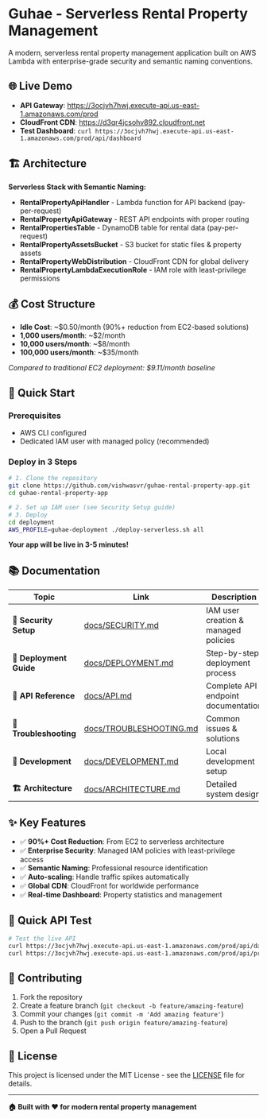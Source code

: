 # Guhae - Serverless Rental Property Management

A modern, serverless rental property management application built on AWS Lambda with enterprise-grade security and semantic naming conventions.

## 🌐 Live Demo

- **API Gateway**: https://3ocjvh7hwj.execute-api.us-east-1.amazonaws.com/prod
- **CloudFront CDN**: https://d3qr4jcsohv892.cloudfront.net
- **Test Dashboard**: `curl https://3ocjvh7hwj.execute-api.us-east-1.amazonaws.com/prod/api/dashboard`

## 🏗️ Architecture

**Serverless Stack with Semantic Naming:**

- **RentalPropertyApiHandler** - Lambda function for API backend (pay-per-request)
- **RentalPropertyApiGateway** - REST API endpoints with proper routing
- **RentalPropertiesTable** - DynamoDB table for rental data (pay-per-request)
- **RentalPropertyAssetsBucket** - S3 bucket for static files & property assets
- **RentalPropertyWebDistribution** - CloudFront CDN for global delivery
- **RentalPropertyLambdaExecutionRole** - IAM role with least-privilege permissions

## 💰 Cost Structure

- **Idle Cost**: ~$0.50/month (90%+ reduction from EC2-based solutions)
- **1,000 users/month**: ~$2/month
- **10,000 users/month**: ~$8/month
- **100,000 users/month**: ~$35/month

_Compared to traditional EC2 deployment: $9.11/month baseline_

## 🚀 Quick Start

### Prerequisites

- AWS CLI configured
- Dedicated IAM user with managed policy (recommended)

### Deploy in 3 Steps

```bash
# 1. Clone the repository
git clone https://github.com/vishwasvr/guhae-rental-property-app.git
cd guhae-rental-property-app

# 2. Set up IAM user (see Security Setup guide)
# 3. Deploy
cd deployment
AWS_PROFILE=guhae-deployment ./deploy-serverless.sh all
```

**Your app will be live in 3-5 minutes!**

## 📚 Documentation

| **Topic**               | **Link**                                           | **Description**                      |
| ----------------------- | -------------------------------------------------- | ------------------------------------ |
| **🔐 Security Setup**   | [docs/SECURITY.md](docs/SECURITY.md)               | IAM user creation & managed policies |
| **🚀 Deployment Guide** | [docs/DEPLOYMENT.md](docs/DEPLOYMENT.md)           | Step-by-step deployment process      |
| **🧪 API Reference**    | [docs/API.md](docs/API.md)                         | Complete API endpoint documentation  |
| **🚨 Troubleshooting**  | [docs/TROUBLESHOOTING.md](docs/TROUBLESHOOTING.md) | Common issues & solutions            |
| **🔧 Development**      | [docs/DEVELOPMENT.md](docs/DEVELOPMENT.md)         | Local development setup              |
| **🏗️ Architecture**     | [docs/ARCHITECTURE.md](docs/ARCHITECTURE.md)       | Detailed system design               |

## ✨ Key Features

- ✅ **90%+ Cost Reduction**: From EC2 to serverless architecture
- ✅ **Enterprise Security**: Managed IAM policies with least-privilege access
- ✅ **Semantic Naming**: Professional resource identification
- ✅ **Auto-scaling**: Handle traffic spikes automatically
- ✅ **Global CDN**: CloudFront for worldwide performance
- ✅ **Real-time Dashboard**: Property statistics and management

## 🧪 Quick API Test

```bash
# Test the live API
curl https://3ocjvh7hwj.execute-api.us-east-1.amazonaws.com/prod/api/dashboard
curl https://3ocjvh7hwj.execute-api.us-east-1.amazonaws.com/prod/api/properties
```

## 🤝 Contributing

1. Fork the repository
2. Create a feature branch (`git checkout -b feature/amazing-feature`)
3. Commit your changes (`git commit -m 'Add amazing feature'`)
4. Push to the branch (`git push origin feature/amazing-feature`)
5. Open a Pull Request

## 📄 License

This project is licensed under the MIT License - see the [LICENSE](LICENSE) file for details.

---

**🏠 Built with ❤️ for modern rental property management**
